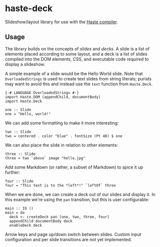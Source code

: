 haste-deck
==========

Slideshow/layout library for use with the
[Haste compiler](http://haste-lang.org).

Usage
-----

The library builds on the concepts of *slides* and *decks*.
A slide is a list of elements placed according to some layout, and a deck is a
list of slides compiled into the DOM elements, CSS, and executable code
required to display a slideshow.

A simple example of a slide would be the Hello World slide.
Note that `OverloadedStrings` is used to create text slides from string
literals; purists may want to avoid this and instead use the `text` function
from `Haste.Deck`.

    {-# LANGUAGE OverloadedStrings #-}
    import Haste.DOM (appendChild, documentBody)
    import Haste.Deck

    one :: Slide
    one = "Hello, world!"

We can add some formatting to make it more interesting:

    two :: Slide
    two = centered . color "blue" . fontSize (Pt 48) $ one

We can also place the slide in relation to other elements:

    three :: Slide
    three = two `above` image "hello.jpg"

Add some Markdown (or rather, a subset of Markdown) to spice it up further:

    four :: Slide
    four = "This text is to the *left*!" `leftOf` three

When we are done, we can create a deck out of our slides and display it.
In this example we're using the `pan` transition, but this is user configurable:

    main :: IO ()
    main = do
      deck <- createDeck pan [one, two, three, four]
      appendChild documentBody deck
      enableDeck deck

Arrow keys and page up/down switch between slides.
Custom input configuration and per slide transitions are not yet implemented.
